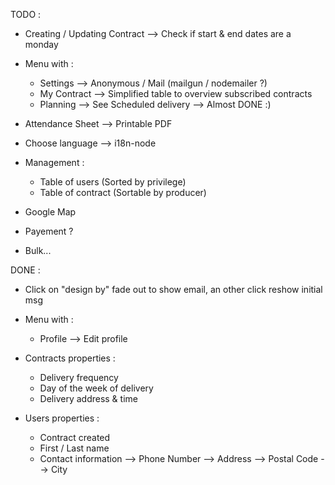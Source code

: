 TODO :

 * Creating / Updating Contract --> Check if start & end dates are a monday

 * Menu with :
    - Settings      --> Anonymous / Mail (mailgun / nodemailer ?)
    - My Contract   --> Simplified table to overview subscribed contracts
    - Planning      --> See Scheduled delivery
                    --> Almost DONE :)

 * Attendance Sheet --> Printable PDF
 
 * Choose language --> i18n-node

 * Management :
    - Table of users (Sorted by privilege)
    - Table of contract (Sortable by producer)

 * Google Map

 * Payement ?

 * Bulk...

DONE :

 * Click on "design by" fade out to show email, an other click reshow initial msg

 * Menu with :
    - Profile       --> Edit profile

 * Contracts properties :
   - Delivery frequency
   - Day of the week of delivery
   - Delivery address & time

 * Users properties :
   - Contract created
   - First / Last name
   - Contact information    --> Phone Number
                            --> Address
                            --> Postal Code
                            --> City